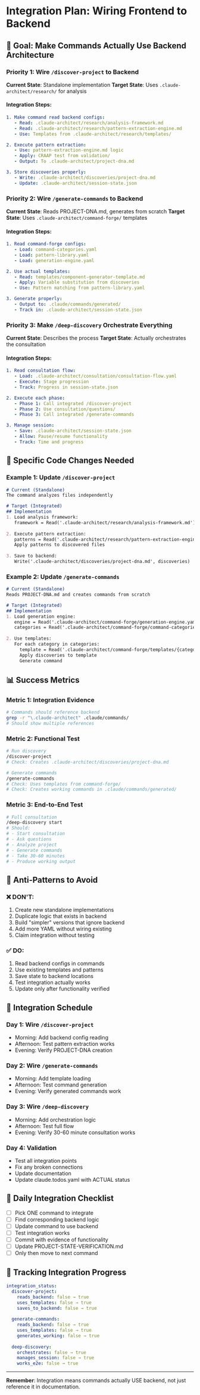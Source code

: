 # Integration Plan: Wiring Frontend to Backend

## 🎯 Goal: Make Commands Actually Use Backend Architecture

### Priority 1: Wire `/discover-project` to Backend

**Current State**: Standalone implementation
**Target State**: Uses `.claude-architect/research/` for analysis

#### Integration Steps:

```yaml
1. Make command read backend configs:
   - Read: .claude-architect/research/analysis-framework.md
   - Read: .claude-architect/research/pattern-extraction-engine.md
   - Use: Templates from .claude-architect/research/templates/

2. Execute pattern extraction:
   - Use: pattern-extraction-engine.md logic
   - Apply: CRAAP test from validation/
   - Output: To .claude-architect/project-dna.md

3. Store discoveries properly:
   - Write: .claude-architect/discoveries/project-dna.md
   - Update: .claude-architect/session-state.json
```

### Priority 2: Wire `/generate-commands` to Backend

**Current State**: Reads PROJECT-DNA.md, generates from scratch
**Target State**: Uses `.claude-architect/command-forge/` templates

#### Integration Steps:

```yaml
1. Read command-forge configs:
   - Load: command-categories.yaml
   - Load: pattern-library.yaml
   - Load: generation-engine.yaml

2. Use actual templates:
   - Read: templates/component-generator-template.md
   - Apply: Variable substitution from discoveries
   - Use: Pattern matching from pattern-library.yaml

3. Generate properly:
   - Output to: .claude/commands/generated/
   - Track in: .claude-architect/session-state.json
```

### Priority 3: Make `/deep-discovery` Orchestrate Everything

**Current State**: Describes the process
**Target State**: Actually orchestrates the consultation

#### Integration Steps:

```yaml
1. Read consultation flow:
   - Load: .claude-architect/consultation/consultation-flow.yaml
   - Execute: Stage progression
   - Track: Progress in session-state.json

2. Execute each phase:
   - Phase 1: Call integrated /discover-project
   - Phase 2: Use consultation/questions/
   - Phase 3: Call integrated /generate-commands

3. Manage session:
   - Save: .claude-architect/session-state.json
   - Allow: Pause/resume functionality
   - Track: Time and progress
```

## 🔧 Specific Code Changes Needed

### Example 1: Update `/discover-project`

```markdown
# Current (Standalone)
The command analyzes files independently

# Target (Integrated)
## Implementation
1. Load analysis framework:
   framework = Read('.claude-architect/research/analysis-framework.md')
   
2. Execute pattern extraction:
   patterns = Read('.claude-architect/research/pattern-extraction-engine.md')
   Apply patterns to discovered files
   
3. Save to backend:
   Write('.claude-architect/discoveries/project-dna.md', discoveries)
```

### Example 2: Update `/generate-commands`

```markdown
# Current (Standalone)
Reads PROJECT-DNA.md and creates commands from scratch

# Target (Integrated)
## Implementation
1. Load generation engine:
   engine = Read('.claude-architect/command-forge/generation-engine.yaml')
   categories = Read('.claude-architect/command-forge/command-categories.yaml')
   
2. Use templates:
   For each category in categories:
     template = Read('.claude-architect/command-forge/templates/{category}-template.md')
     Apply discoveries to template
     Generate command
```

## 📊 Success Metrics

### Metric 1: Integration Evidence
```bash
# Commands should reference backend
grep -r "\.claude-architect" .claude/commands/
# Should show multiple references
```

### Metric 2: Functional Test
```bash
# Run discovery
/discover-project
# Check: Creates .claude-architect/discoveries/project-dna.md

# Generate commands  
/generate-commands
# Check: Uses templates from command-forge/
# Check: Creates working commands in .claude/commands/generated/
```

### Metric 3: End-to-End Test
```bash
# Full consultation
/deep-discovery start
# Should: 
# - Start consultation
# - Ask questions
# - Analyze project
# - Generate commands
# - Take 30-60 minutes
# - Produce working output
```

## 🚨 Anti-Patterns to Avoid

### ❌ DON'T:
1. Create new standalone implementations
2. Duplicate logic that exists in backend
3. Build "simpler" versions that ignore backend
4. Add more YAML without wiring existing
5. Claim integration without testing

### ✅ DO:
1. Read backend configs in commands
2. Use existing templates and patterns
3. Save state to backend locations
4. Test integration actually works
5. Update only after functionality verified

## 📅 Integration Schedule

### Day 1: Wire `/discover-project`
- Morning: Add backend config reading
- Afternoon: Test pattern extraction works
- Evening: Verify PROJECT-DNA creation

### Day 2: Wire `/generate-commands`
- Morning: Add template loading
- Afternoon: Test command generation
- Evening: Verify generated commands work

### Day 3: Wire `/deep-discovery`
- Morning: Add orchestration logic
- Afternoon: Test full flow
- Evening: Verify 30-60 minute consultation works

### Day 4: Validation
- Test all integration points
- Fix any broken connections
- Update documentation
- Update claude.todos.yaml with ACTUAL status

## 🔄 Daily Integration Checklist

- [ ] Pick ONE command to integrate
- [ ] Find corresponding backend logic
- [ ] Update command to use backend
- [ ] Test integration works
- [ ] Commit with evidence of functionality
- [ ] Update PROJECT-STATE-VERIFICATION.md
- [ ] Only then move to next command

## 📝 Tracking Integration Progress

```yaml
integration_status:
  discover-project:
    reads_backend: false → true
    uses_templates: false → true
    saves_to_backend: false → true
    
  generate-commands:
    reads_backend: false → true
    uses_templates: false → true
    generates_working: false → true
    
  deep-discovery:
    orchestrates: false → true
    manages_session: false → true
    works_e2e: false → true
```

---

**Remember**: Integration means commands actually USE backend, not just reference it in documentation.